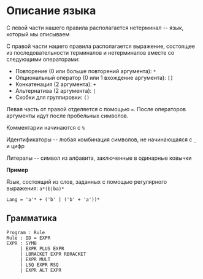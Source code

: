 # Описание языка

С левой части нашего правила располагается нетерминал -- язык, который мы описываем

С правой части нашего правила располагается выражение, состоящее из последовательности терминалов и нетерминалов вместе со следующими операторами:

* Повторение (0 или больше повторений аргумента): `*`
* Опциональный оператор (0 или 1 вхождение аргумента): `[]`
* Конкатенация (2 аргумента): `+`
* Альтернатива (2 аргумента): `|`
* Скобки для группировки: `()`

Левая часть от правой отделяется с помощью `=`. После операторов аргументы идут после пробельных символов.

Комментарии начинаются с `%`

Идентификаторы -- любая комбинация символов, не начинающаяся с `_` и цифр

Литералы -- символ из алфавита, заключенные в одинарные ковычки

**Пример** 

Язык, состоящий из слов, заданных с помощью регулярного выражения: `a*(b|ba)*`

```
Lang = 'a'* + ('b' | ('b' + 'a'))*
```

## Грамматика

```
Program : Rule
Rule : ID = EXPR
EXPR : SYMB
     | EXPR PLUS EXPR
     | LBRACKET EXPR RBRACKET
     | EXPR MULT
     | LSQ EXPR RSQ
     | EXPR ALT EXPR
```
